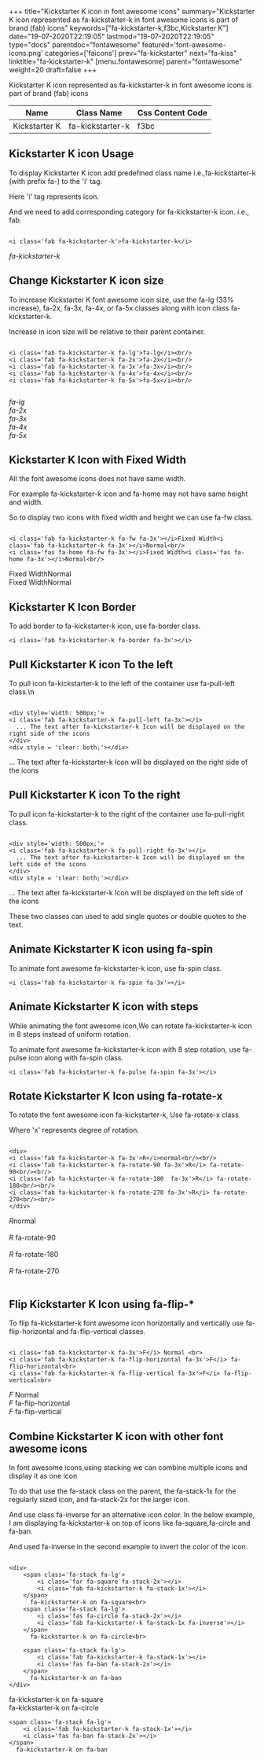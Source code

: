 +++
title="Kickstarter K icon in font awesome icons"
summary="Kickstarter K icon represented as fa-kickstarter-k in font awesome icons is part of brand (fab) icons"
keywords=["fa-kickstarter-k,f3bc,Kickstarter K"]
date="19-07-2020T22:19:05"
lastmod="19-07-2020T22:19:05"
type="docs"
parentdoc="fontawesome"
featured='font-awesome-icons.png'
categories=['faicons']
prev="fa-kickstarter"
next="fa-kiss"
linktitle="fa-kickstarter-k"
[menu.fontawesome]
parent="fontawesome"
weight=20
draft=false
+++


Kickstarter K icon represented as fa-kickstarter-k in font awesome icons is part of brand (fab) icons

<div class='table-responsive'><table class='table'><thead><tr><th>Name</th><th>Class Name</th><th>Css Content Code</th></tr></thead><tbody><tr><td>Kickstarter K</td><td>fa-kickstarter-k</td><td>f3bc</td></tr></tbody></table></div>



## Kickstarter K icon Usage

To display Kickstarter K icon add predefined class name i.e.,fa-kickstarter-k (with prefix fa-) to the 'i' tag.

Here 'i' tag represents icon.

And we need to add corresponding category for fa-kickstarter-k icon. i.e., fab.


```

<i class='fab fa-kickstarter-k'>fa-kickstarter-k</i>
```

<i class='fab fa-kickstarter-k'>fa-kickstarter-k</i>




## Change Kickstarter K icon size
To increase Kickstarter K font awesome icon size, use the fa-lg (33% increase), fa-2x, fa-3x, fa-4x, or fa-5x classes along with icon class fa-kickstarter-k.

Increase in icon size will be relative to their parent container. 

```

<i class='fab fa-kickstarter-k fa-lg'>fa-lg</i><br/>
<i class='fab fa-kickstarter-k fa-2x'>fa-2x</i><br/>
<i class='fab fa-kickstarter-k fa-3x'>fa-3x</i><br/>
<i class='fab fa-kickstarter-k fa-4x'>fa-4x</i><br/>
<i class='fab fa-kickstarter-k fa-5x'>fa-5x</i><br/>
            
```

<i class='fab fa-kickstarter-k fa-lg'>fa-lg</i><br/>
<i class='fab fa-kickstarter-k fa-2x'>fa-2x</i><br/>
<i class='fab fa-kickstarter-k fa-3x'>fa-3x</i><br/>
<i class='fab fa-kickstarter-k fa-4x'>fa-4x</i><br/>
<i class='fab fa-kickstarter-k fa-5x'>fa-5x</i><br/>
            



## Kickstarter K Icon with Fixed Width 

All the font awesome icons does not have same width.

For example fa-kickstarter-k icon and fa-home may not have same height and width.

So to display two icons with fixed width and height we can use fa-fw class.


```

<i class='fab fa-kickstarter-k fa-fw fa-3x'></i>Fixed Width<i class='fab fa-kickstarter-k fa-3x'></i>Normal<br/>
<i class='fas fa-home fa-fw fa-3x'></i>Fixed Width<i class='fas fa-home fa-3x'></i>Normal<br/>
```

<i class='fab fa-kickstarter-k fa-fw fa-3x'></i>Fixed Width<i class='fab fa-kickstarter-k fa-3x'></i>Normal<br/>
<i class='fas fa-home fa-fw fa-3x'></i>Fixed Width<i class='fas fa-home fa-3x'></i>Normal<br/>



## Kickstarter K Icon Border 

To add border to fa-kickstarter-k icon, use fa-border class.


```
<i class='fab fa-kickstarter-k fa-border fa-3x'></i>

```
<i class='fab fa-kickstarter-k fa-border fa-3x'></i>





## Pull Kickstarter K icon To the left

To pull icon fa-kickstarter-k to the left of the container use fa-pull-left class.\n

```

<div style='width: 500px;'>
<i class='fab fa-kickstarter-k fa-pull-left fa-3x'></i>
  ... The text after fa-kickstarter-k Icon will be displayed on the right side of the icons
</div>
<div style = 'clear: both;'></div>
```

<div style='width: 500px;'>
<i class='fab fa-kickstarter-k fa-pull-left fa-3x'></i>
  ... The text after fa-kickstarter-k Icon will be displayed on the right side of the icons
</div>
<div style = 'clear: both;'></div>




## Pull Kickstarter K icon To the right
To pull icon fa-kickstarter-k to the right of the container use fa-pull-right class.

```

<div style='width: 500px;'>
<i class='fab fa-kickstarter-k fa-pull-right fa-3x'></i>
  ... The text after fa-kickstarter-k Icon will be displayed on the left side of the icons
</div>
<div style = 'clear: both;'></div>
```

<div style='width: 500px;'>
<i class='fab fa-kickstarter-k fa-pull-right fa-3x'></i>
  ... The text after fa-kickstarter-k Icon will be displayed on the left side of the icons
</div>
<div style = 'clear: both;'></div>

These two classes can used to add single quotes or double quotes to the text.


## Animate Kickstarter K icon using fa-spin
To animate font awesome fa-kickstarter-k icon, use fa-spin class.

```
<i class='fab fa-kickstarter-k fa-spin fa-3x'></i>
```
<i class='fab fa-kickstarter-k fa-spin fa-3x'></i>




## Animate Kickstarter K icon with steps
While animating the font awesome icon,We can rotate fa-kickstarter-k icon in 8 steps instead of uniform rotation.

To animate font awesome fa-kickstarter-k icon with 8 step rotation, use fa-pulse icon along with fa-spin class.


```
<i class='fab fa-kickstarter-k fa-pulse fa-spin fa-3x'></i>

```
<i class='fab fa-kickstarter-k fa-pulse fa-spin fa-3x'></i>





## Rotate Kickstarter K Icon using fa-rotate-x
To rotate the font awesome icon fa-kickstarter-k, Use fa-rotate-x class

Where 'x' represents degree of rotation.


```

<div>
<i class='fab fa-kickstarter-k fa-3x'>R</i>normal<br/><br/>
<i class='fab fa-kickstarter-k fa-rotate-90 fa-3x'>R</i> fa-rotate-90<br/><br/> 
<i class='fab fa-kickstarter-k fa-rotate-180  fa-3x'>R</i> fa-rotate-180<br/><br/> 
<i class='fab fa-kickstarter-k fa-rotate-270 fa-3x'>R</i> fa-rotate-270<br/><br/>
</div>
```

<div>
<i class='fab fa-kickstarter-k fa-3x'>R</i>normal<br/><br/>
<i class='fab fa-kickstarter-k fa-rotate-90 fa-3x'>R</i> fa-rotate-90<br/><br/> 
<i class='fab fa-kickstarter-k fa-rotate-180  fa-3x'>R</i> fa-rotate-180<br/><br/> 
<i class='fab fa-kickstarter-k fa-rotate-270 fa-3x'>R</i> fa-rotate-270<br/><br/>
</div>




## Flip Kickstarter K Icon using fa-flip-*
To flip fa-kickstarter-k font awesome icon horizontally and vertically use fa-flip-horizontal and fa-flip-vertical classes. 

```

<i class='fab fa-kickstarter-k fa-3x'>F</i> Normal <br>
<i class='fab fa-kickstarter-k fa-flip-horizontal fa-3x'>F</i> fa-flip-horizontal<br>
<i class='fab fa-kickstarter-k fa-flip-vertical fa-3x'>F</i> fa-flip-vertical<br>
```

<i class='fab fa-kickstarter-k fa-3x'>F</i> Normal <br>
<i class='fab fa-kickstarter-k fa-flip-horizontal fa-3x'>F</i> fa-flip-horizontal<br>
<i class='fab fa-kickstarter-k fa-flip-vertical fa-3x'>F</i> fa-flip-vertical<br>




## Combine Kickstarter K icon with other font awesome icons
In font awesome icons,using stacking we can combine multiple icons and display it as one icon 

To do that use the fa-stack class on the parent, the fa-stack-1x for the regularly sized icon, and fa-stack-2x for the larger icon.

And use class fa-inverse for an alternative icon color. 
In the below example, I am displaying fa-kickstarter-k on top of icons like fa-square,fa-circle and fa-ban.

And used fa-inverse in the second example to invert the color of the icon.

```

<div>
    <span class='fa-stack fa-lg'>
        <i class='far fa-square fa-stack-2x'></i>
        <i class='fab fa-kickstarter-k fa-stack-1x'></i>
    </span>
      fa-kickstarter-k on fa-square<br>
    <span class='fa-stack fa-lg'>
        <i class='fas fa-circle fa-stack-2x'></i>
        <i class='fab fa-kickstarter-k fa-stack-1x fa-inverse'></i>
    </span>
      fa-kickstarter-k on fa-circle<br>

    <span class='fa-stack fa-lg'>
        <i class='fab fa-kickstarter-k fa-stack-1x'></i>
        <i class='fas fa-ban fa-stack-2x'></i>
    </span>
      fa-kickstarter-k on fa-ban
</div>
```

<div>
    <span class='fa-stack fa-lg'>
        <i class='far fa-square fa-stack-2x'></i>
        <i class='fab fa-kickstarter-k fa-stack-1x'></i>
    </span>
      fa-kickstarter-k on fa-square<br>
    <span class='fa-stack fa-lg'>
        <i class='fas fa-circle fa-stack-2x'></i>
        <i class='fab fa-kickstarter-k fa-stack-1x fa-inverse'></i>
    </span>
      fa-kickstarter-k on fa-circle<br>

    <span class='fa-stack fa-lg'>
        <i class='fab fa-kickstarter-k fa-stack-1x'></i>
        <i class='fas fa-ban fa-stack-2x'></i>
    </span>
      fa-kickstarter-k on fa-ban
</div>






